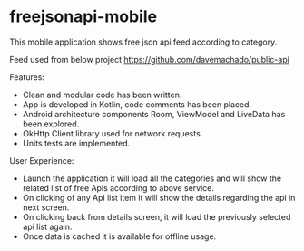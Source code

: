# freejsonapi-mobile
This mobile application shows free json api feed according to category. 

Feed used from below project
https://github.com/davemachado/public-api

Features:
- Clean and modular code has been written.
- App is developed in Kotlin, code comments has been placed.
- Android architecture components Room, ViewModel and LiveData has been explored.
- OkHttp Client library used for network requests.
- Units tests are implemented.

User Experience:
- Launch the application it will load all the categories and will show the related list of free Apis according to above service.
- On clicking of any Api list item it will show the details regarding the api in next screen. 
- On clicking back from details screen, it will load the previously selected api list again.
- Once data is cached it is available for offline usage.
